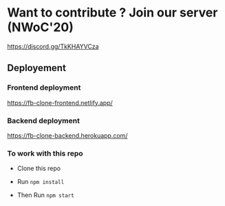 # Want to contribute ? Join our server (NWoC'20)

https://discord.gg/TkKHAYVCza


## Deployement 


### Frontend deployment

https://fb-clone-frontend.netlify.app/


### Backend deployment

https://fb-clone-backend.herokuapp.com/



### To work with this repo


- Clone this repo 

- Run <code>npm install</code>

- Then Run <code>npm start</code>
